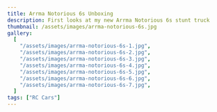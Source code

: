 ```yaml
---
title: Arrma Notorious 6s Unboxing
description: First looks at my new Arrma Notorious 6s stunt truck
thumbnail: /assets/images/arrma-notorious-6s.jpg
gallery:
  [
    "/assets/images/arrma-notorious-6s-1.jpg",
    "/assets/images/arrma-notorious-6s-2.jpg",
    "/assets/images/arrma-notorious-6s-3.jpg",
    "/assets/images/arrma-notorious-6s-4.jpg",
    "/assets/images/arrma-notorious-6s-5.jpg",
    "/assets/images/arrma-notorious-6s-6.jpg",
    "/assets/images/arrma-notorious-6s-7.jpg",
  ]
tags: ["RC Cars"]
---
```

